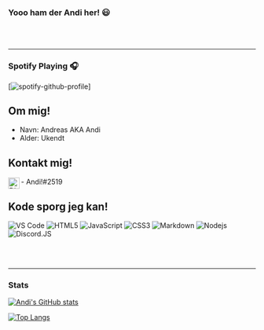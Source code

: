 ### Yooo ham der Andi her! :smiley:

<br />
<br />

---

### Spotify Playing 🎧

[![spotify-github-profile](https://spotify-github-profile.vercel.app/api/view?uid=abeandr1234&cover_image=true&theme=compact)]


## Om mig!
- Navn: Andreas AKA Andi
- Alder: Ukendt



## Kontakt mig!
<img align="left" alt="Discord" width="23px" src="https://blog.logomyway.com/wp-content/uploads/2020/12/discord-mascot.png"/>
- Andi!#2519


## Kode sporg jeg kan!

![VS Code](http://img.shields.io/badge/-VS%20Code-007ACC?style=for-the-badge&logo=appveyor=visual-studio-code&logoColor=ffffff)
![HTML5](https://img.shields.io/badge/-HTML5-%23E44D27?style=for-the-badge&logo=appveyor=html5&logoColor=ffffff)
![JavaScript](https://img.shields.io/badge/-JavaScript-%23F7DF1C?style=for-the-badge&logo=appveyor=javascript&logoColor=000000&labelColor=%23F7DF1C&color=%23FFCE5A)
![CSS3](https://img.shields.io/badge/-CSS3-%231572B6?style=for-the-badge&logo=appveyor=css3)
![Markdown](https://img.shields.io/badge/-Markdown-000000?style=for-the-badge&logo=appveyor=markdown)
![Nodejs](https://img.shields.io/badge/-Nodejs-339933?style=for-the-badge&logo=appveyor=Node.js&logoColor=ffffff)
![Discord.JS](http://img.shields.io/badge/-Discord.JS-007ACC?style=for-the-badge&logo=appveyor=visual-studio-code&logoColor=ffffff)

<br />
<br />

---

### Stats

[![Andi's GitHub stats](https://github-readme-stats.vercel.app/api?username=Andi6969)](https://github.com) 

[![Top Langs](https://github-readme-stats.vercel.app/api/top-langs/?username=Andi6969&layout=compact)](https://github.com/)
